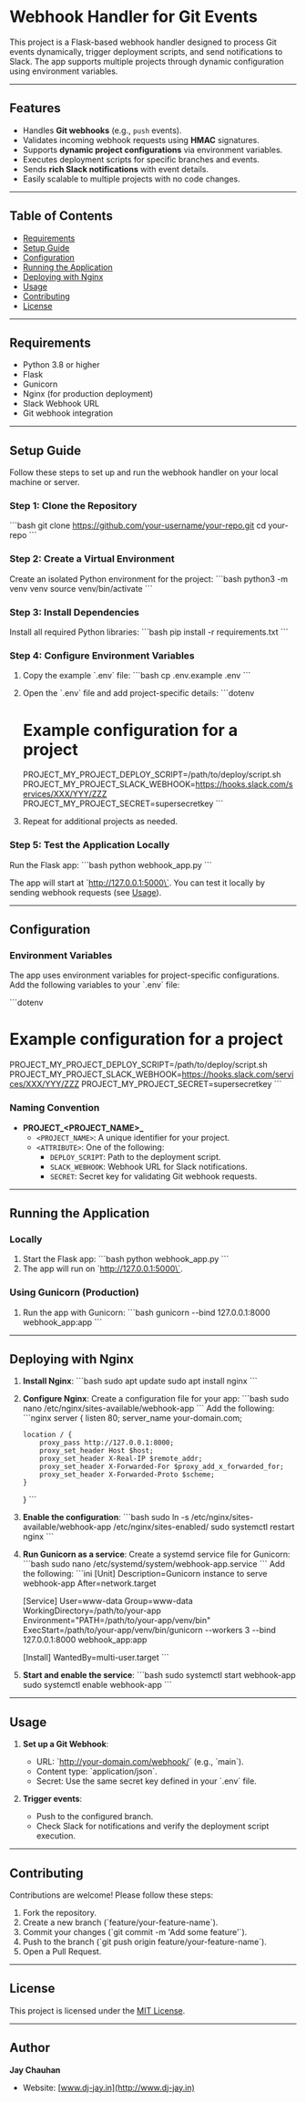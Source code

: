 
# Webhook Handler for Git Events

This project is a Flask-based webhook handler designed to process Git events dynamically, trigger deployment scripts, and send notifications to Slack. The app supports multiple projects through dynamic configuration using environment variables.

---

## Features

- Handles **Git webhooks** (e.g., `push` events).
- Validates incoming webhook requests using **HMAC** signatures.
- Supports **dynamic project configurations** via environment variables.
- Executes deployment scripts for specific branches and events.
- Sends **rich Slack notifications** with event details.
- Easily scalable to multiple projects with no code changes.

---

## Table of Contents

- [Requirements](#requirements)
- [Setup Guide](#setup-guide)
- [Configuration](#configuration)
- [Running the Application](#running-the-application)
- [Deploying with Nginx](#deploying-with-nginx)
- [Usage](#usage)
- [Contributing](#contributing)
- [License](#license)

---

## Requirements

- Python 3.8 or higher
- Flask
- Gunicorn
- Nginx (for production deployment)
- Slack Webhook URL
- Git webhook integration

---

## Setup Guide

Follow these steps to set up and run the webhook handler on your local machine or server.

### Step 1: Clone the Repository
\`\`\`bash
git clone https://github.com/your-username/your-repo.git
cd your-repo
\`\`\`

### Step 2: Create a Virtual Environment
Create an isolated Python environment for the project:
\`\`\`bash
python3 -m venv venv
source venv/bin/activate
\`\`\`

### Step 3: Install Dependencies
Install all required Python libraries:
\`\`\`bash
pip install -r requirements.txt
\`\`\`

### Step 4: Configure Environment Variables
1. Copy the example \`.env\` file:
   \`\`\`bash
   cp .env.example .env
   \`\`\`

2. Open the \`.env\` file and add project-specific details:
   \`\`\`dotenv
   # Example configuration for a project
   PROJECT_MY_PROJECT_DEPLOY_SCRIPT=/path/to/deploy/script.sh
   PROJECT_MY_PROJECT_SLACK_WEBHOOK=https://hooks.slack.com/services/XXX/YYY/ZZZ
   PROJECT_MY_PROJECT_SECRET=supersecretkey
   \`\`\`

3. Repeat for additional projects as needed.

### Step 5: Test the Application Locally
Run the Flask app:
\`\`\`bash
python webhook_app.py
\`\`\`

The app will start at \`http://127.0.0.1:5000\`. You can test it locally by sending webhook requests (see [Usage](#usage)).

---

## Configuration

### Environment Variables

The app uses environment variables for project-specific configurations. Add the following variables to your \`.env\` file:

\`\`\`dotenv
# Example configuration for a project
PROJECT_MY_PROJECT_DEPLOY_SCRIPT=/path/to/deploy/script.sh
PROJECT_MY_PROJECT_SLACK_WEBHOOK=https://hooks.slack.com/services/XXX/YYY/ZZZ
PROJECT_MY_PROJECT_SECRET=supersecretkey
\`\`\`

### Naming Convention

- **PROJECT_<PROJECT_NAME>_<ATTRIBUTE>**
  - `<PROJECT_NAME>`: A unique identifier for your project.
  - `<ATTRIBUTE>`: One of the following:
    - `DEPLOY_SCRIPT`: Path to the deployment script.
    - `SLACK_WEBHOOK`: Webhook URL for Slack notifications.
    - `SECRET`: Secret key for validating Git webhook requests.

---

## Running the Application

### Locally

1. Start the Flask app:
   \`\`\`bash
   python webhook_app.py
   \`\`\`
2. The app will run on \`http://127.0.0.1:5000\`.

### Using Gunicorn (Production)

1. Run the app with Gunicorn:
   \`\`\`bash
   gunicorn --bind 127.0.0.1:8000 webhook_app:app
   \`\`\`

---

## Deploying with Nginx

1. **Install Nginx**:
   \`\`\`bash
   sudo apt update
   sudo apt install nginx
   \`\`\`

2. **Configure Nginx**:
   Create a configuration file for your app:
   \`\`\`bash
   sudo nano /etc/nginx/sites-available/webhook-app
   \`\`\`
   Add the following:
   \`\`\`nginx
   server {
       listen 80;
       server_name your-domain.com;

       location / {
           proxy_pass http://127.0.0.1:8000;
           proxy_set_header Host $host;
           proxy_set_header X-Real-IP $remote_addr;
           proxy_set_header X-Forwarded-For $proxy_add_x_forwarded_for;
           proxy_set_header X-Forwarded-Proto $scheme;
       }
   }
   \`\`\`

3. **Enable the configuration**:
   \`\`\`bash
   sudo ln -s /etc/nginx/sites-available/webhook-app /etc/nginx/sites-enabled/
   sudo systemctl restart nginx
   \`\`\`

4. **Run Gunicorn as a service**:
   Create a systemd service file for Gunicorn:
   \`\`\`bash
   sudo nano /etc/systemd/system/webhook-app.service
   \`\`\`
   Add the following:
   \`\`\`ini
   [Unit]
   Description=Gunicorn instance to serve webhook-app
   After=network.target

   [Service]
   User=www-data
   Group=www-data
   WorkingDirectory=/path/to/your-app
   Environment="PATH=/path/to/your-app/venv/bin"
   ExecStart=/path/to/your-app/venv/bin/gunicorn --workers 3 --bind 127.0.0.1:8000 webhook_app:app

   [Install]
   WantedBy=multi-user.target
   \`\`\`

5. **Start and enable the service**:
   \`\`\`bash
   sudo systemctl start webhook-app
   sudo systemctl enable webhook-app
   \`\`\`

---

## Usage

1. **Set up a Git Webhook**:
   - URL: \`http://your-domain.com/webhook/<branch>\` (e.g., \`main\`).
   - Content type: \`application/json\`.
   - Secret: Use the same secret key defined in your \`.env\` file.

2. **Trigger events**:
   - Push to the configured branch.
   - Check Slack for notifications and verify the deployment script execution.

---

## Contributing

Contributions are welcome! Please follow these steps:

1. Fork the repository.
2. Create a new branch (\`feature/your-feature-name\`).
3. Commit your changes (\`git commit -m 'Add some feature'\`).
4. Push to the branch (\`git push origin feature/your-feature-name\`).
5. Open a Pull Request.

---

## License

This project is licensed under the [MIT License](LICENSE).

---

## Author

**Jay Chauhan**  
- Website: [www.dj-jay.in](http://www.dj-jay.in)
